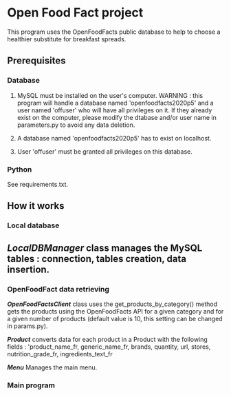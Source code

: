 # Open Food Fact project

This program uses the OpenFoodFacts public database to help to choose a healthier substitute for breakfast spreads.

## Prerequisites

### Database

1. MySQL must be installed on the user's computer.
WARNING : this program will handle a database named 'openfoodfacts2020p5' and a user named 'offuser' who will have all privileges on it. If they already exist on the computer, please modify the dtabase and/or user name in parameters.py to avoid any data deletion.

2. A database named 'openfoodfacts2020p5' has to exist on localhost.

3. User 'offuser' must be granted all privileges on this database. 

### Python

See requirements.txt.


## How it works

### Local database

***LocalDBManager*** class manages the MySQL tables : connection, tables creation, data insertion.
- 

### OpenFoodFact data retrieving

 ***OpenFoodFactsClient*** class uses the get_products_by_category() method gets the products using the OpenFoodFacts API for a given category and for a given number of products (default value is 10, this setting can be changed in params.py).

***Product*** converts data for each product in a Product with the following fields :
'product_name_fr,
generic_name_fr,
brands,
quantity,
url,
stores,
nutrition_grade_fr,
ingredients_text_fr



***Menu*** Manages the main menu.

### Main program





